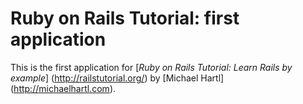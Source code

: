 # Ruby on Rails Tutorial: first application

This is the first application for
[*Ruby on Rails Tutorial: Learn Rails by example*] (http://railstutorial.org/)
by [Michael Hartl] (http://michaelhartl.com).
